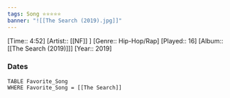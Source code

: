 ```yaml
---
tags: Song ⭐⭐⭐⭐⭐ 
banner: "![[The Search (2019).jpg]]"
---
```

[Time:: 4:52]
[Artist:: [[NF]] ]
[Genre:: Hip-Hop/Rap]
[Played:: 16]
[Album:: [[The Search (2019)]]]
[Year:: 2019]
### Dates
````dataview
TABLE Favorite_Song
WHERE Favorite_Song = [[The Search]]
````